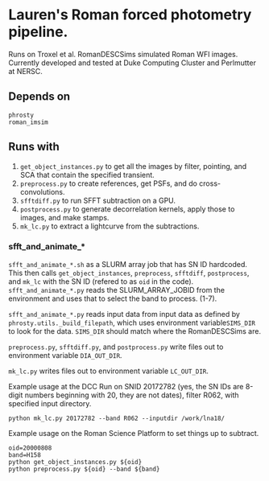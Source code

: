 # Lauren's Roman forced photometry pipeline. 

Runs on Troxel et al. RomanDESCSims simulated Roman WFI images.
Currently developed and tested at Duke Computing Cluster and Perlmutter at NERSC.

## Depends on   
`phrosty`  
`roman_imsim`  

## Runs with 
1. `get_object_instances.py` to get all the images by filter, pointing, and SCA that contain the specified transient.
2. `preprocess.py` to create references, get PSFs, and do cross-convolutions.
3. `sfftdiff.py` to run SFFT subtraction on a GPU.
4. `postprocess.py` to generate decorrelation kernels, apply those to images, and make stamps.
5. `mk_lc.py` to extract a lightcurve from the subtractions.


### sfft_and_animate_*

`sfft_and_animate_*.sh` as a SLURM array job that has SN ID hardcoded.  
This then calls `get_object_instances`, `preprocess`, `sfftdiff`, `postprocess`, and `mk_lc` with the SN ID (refered to as `oid` in the code).  
`sfft_and_animate_*.py` reads the SLURM_ARRAY_JOBID from the environment and uses that to select the band to process.  (1-7).

`sfft_and_animate_*.py` reads input data from input data as defined by `phrosty.utils._build_filepath`, which uses environment variable`SIMS_DIR` to look for the data. `SIMS_DIR` should match where the RomanDESCSims are.

`preprocess.py`, `sfftdiff.py`, and `postprocess.py` write files out to environment variable `DIA_OUT_DIR`.

`mk_lc.py` writes files out to environment variable `LC_OUT_DIR`.

Example usage at the DCC
Run on SNID 20172782 (yes, the SN IDs are 8-digit numbers beginning with 20, they are not dates), filter R062, with specified input directory.
```
python mk_lc.py 20172782 --band R062 --inputdir /work/lna18/
```

Example usage on the Roman Science Platform to set things up to subtract.
```
oid=20000808
band=H158
python get_object_instances.py ${oid} 
python preprocess.py ${oid} --band ${band}
```
